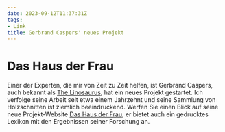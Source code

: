 ```yaml
---
date: 2023-09-12T11:37:31Z
tags:
- Link
title: Gerbrand Caspers' neues Projekt
---
```


# Das Haus der Frau

Einer der Experten, die mir von Zeit zu Zeit helfen, ist Gerbrand Caspers, auch bekannt als [The Linosaurus](https://gerrie-thefriendlyghost.blogspot.com/), hat ein neues Projekt gestartet.
Ich verfolge seine Arbeit seit etwa einem Jahrzehnt und seine Sammlung von Holzschnitten ist ziemlich beeindruckend.
Werfen Sie einen Blick auf seine neue Projekt-Website [Das Haus der Frau](https://www.dashausderfrau.nl/), er bietet auch ein gedrucktes Lexikon mit den Ergebnissen seiner Forschung an.
